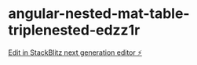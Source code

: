 # angular-nested-mat-table-triplenested-edzz1r

[Edit in StackBlitz next generation editor ⚡️](https://stackblitz.com/~/github.com/weibinw219/angular-nested-mat-table-triplenested-edzz1r)